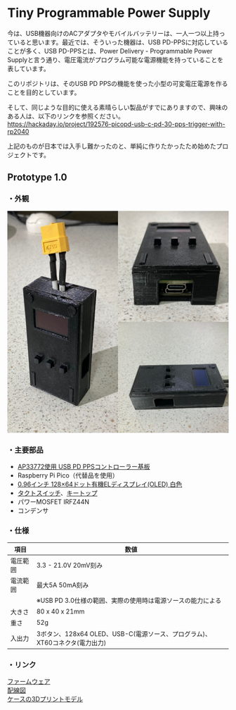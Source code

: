 # Tiny Programmable Power Supply

今は、USB機器向けのACアダプタやモバイルバッテリーは、一人一つ以上持っていると思います。最近では、そういった機器は、USB PD-PPSに対応していることが多く、USB PD-PPSとは、Power Delivery - Programmable Power Supplyと言う通り、電圧電流がプログラム可能な電源機能を持っていることを表しています。  

このリポジトリは、そのUSB PD PPSの機能を使った小型の可変電圧電源を作ることを目的としています。  

そして、同じような目的に使える素晴らしい製品がすでにありますので、興味のある人は、以下のリンクを参照ください。  
https://hackaday.io/project/192576-picopd-usb-c-pd-30-pps-trigger-with-rp2040

上記のものが日本では入手し難かったのと、単純に作りたかったため始めたプロジェクトです。

## Prototype 1.0

### ・外観
![外観](proto1/images/tiny_pps_proto1_appearance.JPG)

### ・主要部品
- [AP33772使用 USB PD PPSコントローラー基板](https://aselectroworks.booth.pm/items/5621735)  
- Raspberry Pi Pico（代替品を使用）  
- [0.96インチ 128×64ドット有機ELディスプレイ(OLED) 白色](https://akizukidenshi.com/catalog/g/g112031/)  
- [タクトスイッチ](https://akizukidenshi.com/catalog/g/g112224)、[キートップ](https://akizukidenshi.com/catalog/g/g112429/)  
- パワーMOSFET IRFZ44N
- コンデンサ


### ・仕様
| 項目 | 数値 |
|-----|-----|
| 電圧範囲 | 3.3 - 21.0V 20mV刻み |
| 電流範囲 | 最大5A 50mA刻み |
|  | ※USB PD 3.0仕様の範囲、実際の使用時は電源ソースの能力による |
| 大きさ | 80 x 40 x 21mm |
| 重さ | 52g |
| 入出力 | 3ボタン、128x64 OLED、USB-C(電源ソース、プログラム)、XT60コネクタ(電力出力) |

### ・リンク
[ファームウェア](proto1/software/firmware/)  
[配線図](proto1/hardware/circuit/tiny_pps_proto1_bb.png)  
[ケースの3Dプリントモデル](proto1/hardware/3d-printed-case/)  
